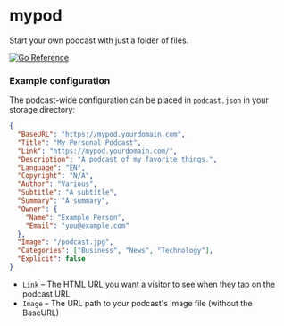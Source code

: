 # mypod

Start your own podcast with just a folder of files.

[![Go Reference](https://pkg.go.dev/badge/github.com/parkr/mypod.svg)](https://pkg.go.dev/github.com/parkr/mypod)

### Example configuration

The podcast-wide configuration can be placed in `podcast.json` in your storage directory:

```json
{
  "BaseURL": "https://mypod.yourdomain.com",
  "Title": "My Personal Podcast",
  "Link": "https://mypod.yourdomain.com/",
  "Description": "A podcast of my favorite things.",
  "Language": "EN",
  "Copyright": "N/A",
  "Author": "Various",
  "Subtitle": "A subtitle",
  "Summary": "A summary",
  "Owner": {
    "Name": "Example Person",
    "Email": "you@example.com"
  },
  "Image": "/podcast.jpg",
  "Categories": ["Business", "News", "Technology"],
  "Explicit": false
}
```

- `Link` – The HTML URL you want a visitor to see when they tap on the podcast URL
- `Image` – The URL path to your podcast's image file (without the BaseURL)
